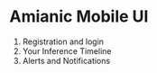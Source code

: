 
# Amianic Mobile UI

1. Registration and login
2. Your Inference Timeline
3. Alerts and Notifications
